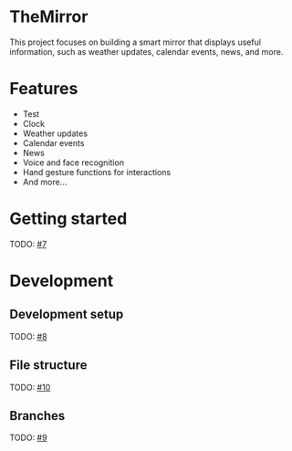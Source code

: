 # TheMirror
This project focuses on building a smart mirror that displays useful information, such as weather updates, calendar events, news, and more. 

# Features
- Test 
- Clock
- Weather updates
- Calendar events
- News
- Voice and face recognition
- Hand gesture functions for interactions
- And more...

# Getting started
TODO: [#7](https://github.com/MirrorBoys/TheMirror/issues/7)

# Development
## Development setup
TODO: [#8](https://github.com/MirrorBoys/TheMirror/issues/8)

## File structure
TODO: [#10](https://github.com/MirrorBoys/TheMirror/issues/10)

## Branches
TODO: [#9](https://github.com/MirrorBoys/TheMirror/issues/9)
